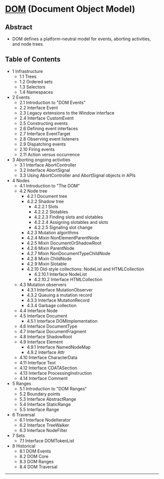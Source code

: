 # [DOM] (Document Object Model)

## Abstract

- DOM defines a platform-neutral model for events, aborting activities, and node trees.

## Table of Contents

- 1 Infrastructure
  - 1.1 Trees
  - 1.2 Ordered sets
  - 1.3 Selectors
  - 1.4 Namespaces
- 2 Events
  - 2.1 Introduction to "DOM Events"
  - 2.2 Interface Event
  - 2.3 Legacy extensions to the Window interface
  - 2.4 Interface CustomEvent
  - 2.5 Constructing events
  - 2.6 Defining event interfaces
  - 2.7 Interface EventTarget
  - 2.8 Observing event listeners
  - 2.9 Dispatching events
  - 2.10 Firing events
  - 2.11 Action versus occurrence
- 3 Aborting ongoing activities
  - 3.1 Interface AbortController
  - 3.2 Interface AbortSignal
  - 3.3 Using AbortController and AbortSignal objects in APIs
- 4 Nodes
  - 4.1 Introduction to "The DOM"
  - 4.2 Node tree
    - 4.2.1 Document tree
    - 4.2.2 Shadow tree
      - 4.2.2.1 Slots
      - 4.2.2.2 Slotables
      - 4.2.2.3 Finding slots and slotables
      - 4.2.2.4 Assigning slotables and slots
      - 4.2.2.5 Signaling slot change
    - 4.2.3 Mutation algorithms
    - 4.2.4 Mixin NonElementParentNode
    - 4.2.5 Mixin DocumentOrShadowRoot
    - 4.2.6 Mixin ParentNode
    - 4.2.7 Mixin NonDocumentTypeChildNode
    - 4.2.8 Mixin ChildNode
    - 4.2.9 Mixin Slotable
    - 4.2.10 Old-style collections: NodeList and HTMLCollection
      - 4.2.10.1 Interface NodeList
      - 4.2.10.2 Interface HTMLCollection
  - 4.3 Mutation observers
    - 4.3.1 Interface MutationObserver
    - 4.3.2 Queuing a mutation record
    - 4.3.3 Interface MutationRecord
    - 4.3.4 Garbage collection
  - 4.4 Interface Node
  - 4.5 Interface Document
    - 4.5.1 Interface DOMImplementation
  - 4.6 Interface DocumentType
  - 4.7 Interface DocumentFragment
  - 4.8 Interface ShadowRoot
  - 4.9 Interface Element
    - 4.9.1 Interface NamedNodeMap
    - 4.9.2 Interface Attr
  - 4.10 Interface CharacterData
  - 4.11 Interface Text
  - 4.12 Interface CDATASection
  - 4.13 Interface ProcessingInstruction
  - 4.14 Interface Comment
- 5 Ranges
  - 5.1 Introduction to "DOM Ranges"
  - 5.2 Boundary points
  - 5.3 Interface AbstractRange
  - 5.4 Interface StaticRange
  - 5.5 Interface Range
- 6 Traversal
  - 6.1 Interface NodeIterator
  - 6.2 Interface TreeWalker
  - 6.3 Interface NodeFilter
- 7 Sets
  - 7.1 Interface DOMTokenList
- 8 Historical
  - 8.1 DOM Events
  - 8.2 DOM Core
  - 8.3 DOM Ranges
  - 8.4 DOM Traversal

---

[DOM]:https://dom.spec.whatwg.org/
